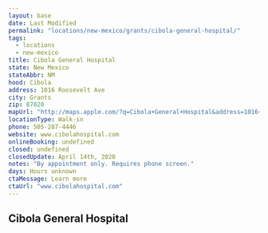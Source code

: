 ```yaml
---
layout: base
date: Last Modified
permalink: "locations/new-mexico/grants/cibola-general-hospital/"
tags:
  - locations
  - new-mexico
title: Cibola General Hospital
state: New Mexico
stateAbbr: NM
hood: Cibola
address: 1016 Roosevelt Ave
city: Grants
zip: 87020
mapUrl: "http://maps.apple.com/?q=Cibola+General+Hospital&address=1016+Roosevelt+Ave,Grants,New+Mexico,87020"
locationType: Walk-in
phone: 505-287-4446
website: www.cibolahospital.com
onlineBooking: undefined
closed: undefined
closedUpdate: April 14th, 2020
notes: "By appointment only. Requires phone screen."
days: Hours unknown
ctaMessage: Learn more
ctaUrl: "www.cibolahospital.com"
---
```

## Cibola General Hospital